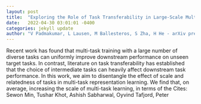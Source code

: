 ```yaml
---
layout: post
title:  "Exploring the Role of Task Transferability in Large-Scale Multi-Task Learning"
date:   2022-04-30 03:01:01 -0400
categories: jekyll update
author: "V Padmakumar, L Lausen, M Ballesteros, S Zha, H He - arXiv preprint arXiv , 2022"
---
```

Recent work has found that multi-task training with a large number of diverse tasks can uniformly improve downstream performance on unseen target tasks. In contrast, literature on task transferability has established that the choice of intermediate tasks can heavily affect downstream task performance. In this work, we aim to disentangle the effect of scale and relatedness of tasks in multi-task representation learning. We find that, on average, increasing the scale of multi-task learning, in terms of the Cites: Sewon Min, Tushar Khot, Ashish Sabharwal, Oyvind Tafjord, Peter